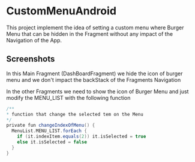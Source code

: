 # CustomMenuAndroid

This project implement the idea of setting a custom menu where Burger Menu that can be hidden in the Fragment without any impact of the Navigation of the App.

## Screenshots

In this Main Fragment (DashBoardFragment) we hide the icon of burger menu and we don't impact the backStack of the Fragments Navigation 


In the other Fragments we need to show the icon of Burger Menu and just modify the MENU_LIST with the following function

```groovy
/**
* function that change the selected tem on the Menu
*/    
private fun changeIndexOfMenu() {
  MenuList.MENU_LIST.forEach {
    if (it.indexItem.equals(2)) it.isSelected = true
    else it.isSelected = false
  }
}
```
